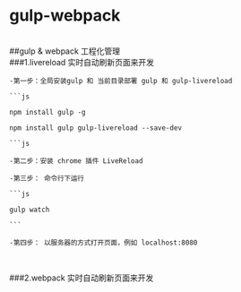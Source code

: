 # gulp-webpack
<br>
##gulp &amp; webpack 工程化管理<br>
###1.livereload  实时自动刷新页面来开发
<br>

	-第一步：全局安装gulp 和 当前目录部署 gulp 和 gulp-livereload

	```js

    npm install gulp -g

    npm install gulp gulp-livereload --save-dev

    ```js

    -第二步：安装 chrome 插件 LiveReload

    -第三步： 命令行下运行

    ```js

    gulp watch

    ```

    -第四步： 以服务器的方式打开页面，例如 localhost:8080

<br>

###2.webpack  实时自动刷新页面来开发